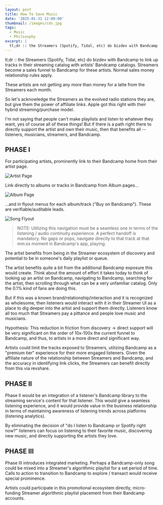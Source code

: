 ```yaml
---
layout: post
title: How To Save Music
date: '2025-01-31 12:00:00'
thumbnail: /images/cds.jpg
tags:
  - Music
  - Philosophy
excerpt: |
  tl;dr :: the Streamers (Spotify, Tidal, etc) do bizdev with Bandcamp to link up tracks in their streaming catalog with artists' Bandcamp catalogs. Streamers become a sales funnel to Bandcamp for these artists. Normal sales money relationship rules apply.
---
```


tl;dr :: the Streamers (Spotify, Tidal, etc) do bizdev with Bandcamp to link up tracks in their streaming catalog with artists' Bandcamp catalogs. Streamers become a sales funnel to Bandcamp for these artists. Normal sales money relationship rules apply.

These artists are not getting any more than money for a latte from the Streamers each month.

So let's acknowledge the Streamers as the evolved radio stations they are, but give them the power of affiliate links. Apple got this right with their hybrid streaming/purchase model.

I'm not saying that people can't make playlists and listen to whatever they want, yes of course all of these things! But if there is a path right there to directly support the artist and own their music, then that benefits all -- listeners, musicians, streamers, and Bandcamp.

## PHASE I

For participating artists, prominently link to their Bandcamp home from their artist page.

![Artist Page](/images/2025-01-31-save_music/artist_clipping.png)

Link directly to albums or tracks in Bandcamp from Album pages...

![Album Page](/images/2025-01-31-save_music/album_fdw.png)

...and in flyout menus for each album/track ("Buy on Bandcamp"). These are verifiable/auditable leads.

![Song Flyout](/images/2025-01-31-save_music/track_flyout_ebo.png)

> NOTE: Utilizing this navigation must be a seamless one in terms of the listening / audio continuity experience. A perfect handoff is mandatory. No gaps or pops, navigate directly to that track at that mm:ss moment in Bandcamp's app, playing.

The artist benefits from being in the Streamer ecosystem of discovery and potential to be in someone's daily playlist or queue.

The artist benefits quite a bit from the additional Bandcamp exposure this would create. Think about the amount of effort it takes today to think of looking up an artist on Bandcamp, navigating to Bandcamp, searching for the artist, then scrolling through what can be a very unfamiliar catalog. Only the 0.1% kind of fans are doing this.

But if this was a known brand/relationship/interaction and it is recognized as wholesome, then listeners would interact with it in their Streamer UI as a place to dig deeper into the artist and support them directly. Listeners know all too much that Streamers pay a pittance and people love music and musicians.

Hypothesis: This reduction in friction from discovery -> direct support will be very significant on the order of 10x-100x the current funnel to Bandcamp, and thus, to artists in a more direct and significant way.

Artists could limit the tracks exposed to Streamers, utilizing Bandcamp as a "premium tier" experience for their more engaged listeners. Given the affiliate nature of the relationship between Streamers and Bandcamp, and the accuracy in identifying link clicks, the Streamers can benefit directly from this via revshare.

## PHASE II

Phase II would be an integration of a listener's Bandcamp library to the streaming service's content for that listener. This would give a seamless listening experience, and it would provide value in the business relationship in terms of maintaining awareness of listening trends across platforms (listening analytics).

By eliminating the decision of "do I listen to Bandcamp or Spotify right now?" listeners can focus on listening to their favorite music, discovering new music, and directly supporting the artists they love.

## PHASE III

Phase III introduces integrated marketing. Perhaps a Bandcamp-only song could be mixed into a Streamer's algorithmic playlist for a set period of time. Calls to action to transition to Bandcamp to explore / transact would receive special prominence.

Artists could participate in this promotional ecosystem directly, micro-funding Streamer algorithmic playlist placement from their Bandcamp accounts.
